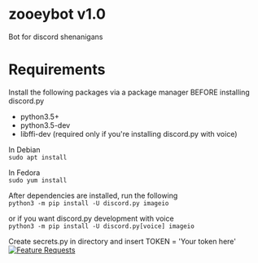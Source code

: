 # zooeybot v1.0
Bot for discord shenanigans 

# Requirements
Install the following packages via a package manager BEFORE installing discord.py  
- python3.5+
- python3.5-dev
- libffi-dev (required only if you're installing discord.py with voice)

In Debian  
```sudo apt install```

In Fedora  
```sudo yum install```

After dependencies are installed, run the following   
```python3 -m pip install -U discord.py imageio```

or if you want discord.py development with voice  
```python3 -m pip install -U discord.py[voice] imageio```

Create secrets.py in directory and insert TOKEN = 'Your token here'
[![Feature Requests](http://feathub.com/Noitamin/zooeybot?format=svg)](http://feathub.com/Noitamin/zooeybot)
